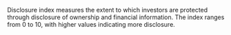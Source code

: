 Disclosure index measures the extent to which investors are protected through disclosure of ownership and financial information. The index ranges from 0 to 10, with higher values indicating more disclosure.